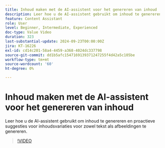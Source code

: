 ```yaml
---
title: Inhoud maken met de AI-assistent voor het genereren van inhoud
description: Leer hoe u de AI-assistent gebruikt om inhoud te genereren en proactieve suggesties voor inhoudsvariaties voor zowel tekst als afbeeldingen te genereren.
feature: Content Assistant
role: User
level: Beginner, Intermediate, Experienced
doc-type: Value Video
duration: 323
last-substantial-update: 2024-09-23T00:00:00Z
jira: KT-16226
exl-id: cd14c201-58a4-4459-a368-4024dc337798
source-git-commit: dd1b5afc1547169139371247255f4d42a5c105be
workflow-type: tm+mt
source-wordcount: '60'
ht-degree: 0%

---
```


# Inhoud maken met de AI-assistent voor het genereren van inhoud

Leer hoe u de AI-assistent gebruikt om inhoud te genereren en proactieve suggesties voor inhoudsvariaties voor zowel tekst als afbeeldingen te genereren.

>[!VIDEO](https://video.tv.adobe.com/v/3434635/?learn=on)
